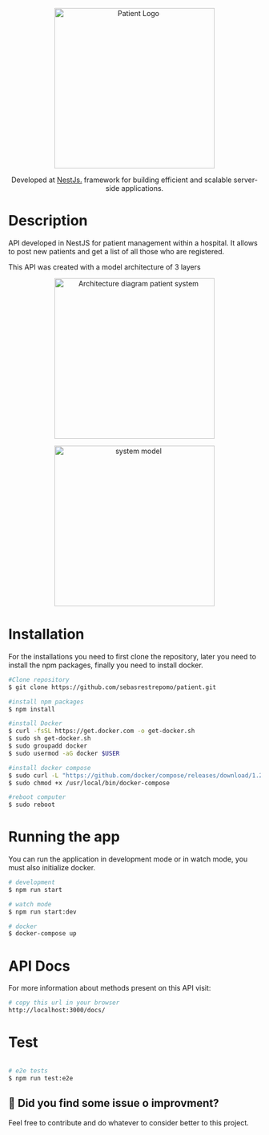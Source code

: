 <p align="center">
  <img src="https://upload.wikimedia.org/wikipedia/commons/thumb/5/51/Patient_logo_2019.svg/1200px-Patient_logo_2019.svg.png" width="320" alt="Patient Logo" />
</p>

[circleci-image]: https://upload.wikimedia.org/wikipedia/commons/thumb/5/51/Patient_logo_2019.svg/1200px-Patient_logo_2019.svg.png
[circleci-url]: https://upload.wikimedia.org/wikipedia/commons/thumb/5/51/Patient_logo_2019.svg/1200px-Patient_logo_2019.svg.png

  <p align="center">Developed at <a href="https://nestjs.com/" target="_blank">NestJs.</a> framework for building efficient and scalable server-side applications.</p>

 
</p>


# Description

API developed in NestJS for patient management within a hospital. It allows to post new patients and get a list of all those who are registered.


This API was created with a model architecture of 3 layers


<p align="center">
  <img src="https://postimg.cc/Q98k9dtx" width="320" alt="Architecture diagram patient system" />
</p>



<p align="center">
  <img src="https://drive.google.com/file/d/1cZcQSw5atkE9CKEph0HrTsRxD64hXNv1/view" width="320" alt="system model" />
</p>





# Installation
For the installations you need to first clone the repository, later you need to install the npm packages, finally you need to install docker. 

```bash
#Clone repository
$ git clone https://github.com/sebasrestrepomo/patient.git

#install npm packages
$ npm install

#install Docker
$ curl -fsSL https://get.docker.com -o get-docker.sh
$ sudo sh get-docker.sh
$ sudo groupadd docker
$ sudo usermod -aG docker $USER

#install docker compose
$ sudo curl -L "https://github.com/docker/compose/releases/download/1.29.2/docker-compose-$(uname -s)-$(uname -m)" -o /usr/local/bin/docker-compose
$ sudo chmod +x /usr/local/bin/docker-compose

#reboot computer
$ sudo reboot
```

# Running the app
 You can run the application in development mode or in watch mode, you must also initialize docker.

```bash
# development
$ npm run start

# watch mode
$ npm run start:dev

# docker
$ docker-compose up
```

# API Docs
 For more information about methods present on this API visit:

```bash
# copy this url in your browser
http://localhost:3000/docs/

```

# Test

```bash

# e2e tests
$ npm run test:e2e

```

## 🐞 Did you find some issue o improvment?
Feel free to contribute and do whatever to consider better to this project.
